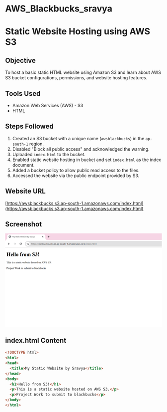 # AWS_Blackbucks_sravya

# Static Website Hosting using AWS S3

## Objective
To host a basic static HTML website using Amazon S3 and learn about AWS S3 bucket configurations, permissions, and website hosting features.

## Tools Used
- Amazon Web Services (AWS) - S3
- HTML

## Steps Followed
1. Created an S3 bucket with a unique name (`awsblackbucks`) in the `ap-south-1` region.
2. Disabled "Block all public access" and acknowledged the warning.
3. Uploaded `index.html` to the bucket.
4. Enabled static website hosting in bucket  and set `index.html` as the index document.
5. Added a bucket policy to allow public read access to the files.
6. Accessed the website via the public endpoint provided by S3.

## Website URL
[https://awsblackbucks.s3.ap-south-1.amazonaws.com/index.html](https://awsblackbucks.s3.ap-south-1.amazonaws.com/index.html)

## Screenshot

![Screenshot of hosted S3 website](image.png)


## index.html Content

```html
<!DOCTYPE html>
<html>
<head>
  <title>My Static Website by Sravya</title>
</head>
<body>
  <h1>Hello from S3!</h1>
  <p>This is a static website hosted on AWS S3.</p>
  <p>Project Work to submit to blackbucks</p>
</body>
</html>

